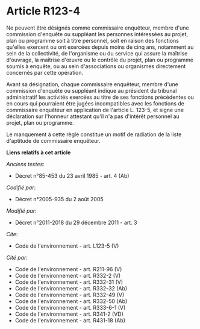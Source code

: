 # Article R123-4

Ne peuvent être désignés comme commissaire enquêteur, membre d'une commission d'enquête ou suppléant les personnes
intéressées au projet, plan ou programme soit à titre personnel, soit en raison des fonctions qu'elles exercent ou ont
exercées depuis moins de cinq ans, notamment au sein de la collectivité, de l'organisme ou du service qui assure la maîtrise
d'ouvrage, la maîtrise d'œuvre ou le contrôle du projet, plan ou programme soumis à enquête, ou au sein d'associations ou
organismes directement concernés par cette opération. 

Avant sa désignation, chaque commissaire enquêteur, membre d'une commission d'enquête ou suppléant indique au président du
tribunal administratif les activités exercées au titre de ses fonctions précédentes ou en cours qui pourraient être jugées
incompatibles avec les fonctions de commissaire enquêteur en application de l'article L. 123-5, et signe une déclaration sur
l'honneur attestant qu'il n'a pas d'intérêt personnel au projet, plan ou programme. 

Le manquement à cette règle constitue un motif de radiation de la liste d'aptitude de commissaire enquêteur.

**Liens relatifs à cet article**

_Anciens textes_:

  - Décret n°85-453 du 23 avril 1985 - art. 4 (Ab)

_Codifié par_:

  - Décret n°2005-935 du 2 août 2005

_Modifié par_:

  - Décret n°2011-2018 du 29 décembre 2011 - art. 3

_Cite_:

  - Code de l'environnement - art. L123-5 (V)

_Cité par_:

  - Code de l'environnement - art. R211-96 (V)
  - Code de l'environnement - art. R332-2 (V)
  - Code de l'environnement - art. R332-31 (V)
  - Code de l'environnement - art. R332-32 (Ab)
  - Code de l'environnement - art. R332-49 (V)
  - Code de l'environnement - art. R332-50 (Ab)
  - Code de l'environnement - art. R333-6-1 (V)
  - Code de l'environnement - art. R341-2 (VD)
  - Code de l'environnement - art. R431-18 (Ab)
